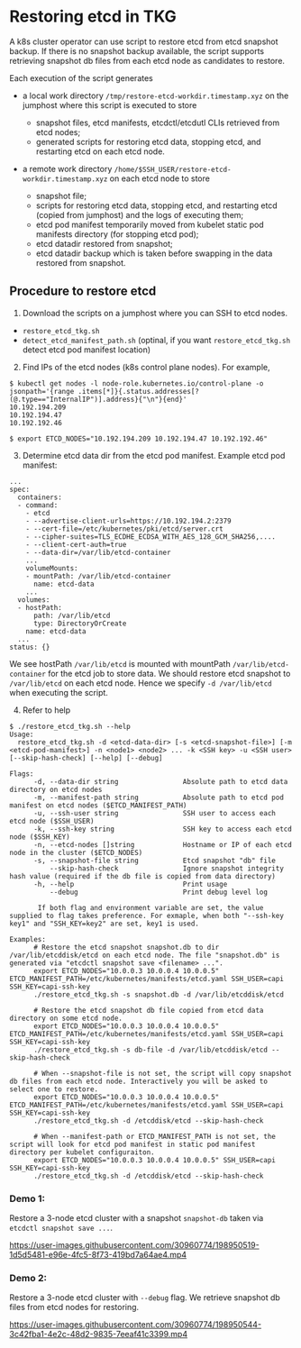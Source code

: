 # Restoring etcd in TKG


A k8s cluster operator can use script to restore etcd from etcd snapshot backup. If there is no snapshot backup available, the script supports retrieving snapshot db files from each etcd node as candidates to restore.

Each execution of the script generates

- a local work directory `/tmp/restore-etcd-workdir.timestamp.xyz` on the jumphost where this script is executed to store
  - snapshot files, etcd manifests, etcdctl/etcdutl CLIs retrieved from etcd nodes;
  - generated scripts for restoring etcd data, stopping etcd, and restarting etcd on each etcd node.

- a remote work directory `/home/$SSH_USER/restore-etcd-workdir.timestamp.xyz` on each etcd node to store
  - snapshot file;
  - scripts for restoring etcd data, stopping etcd, and restarting etcd (copied from jumphost) and the logs of executing them;
  - etcd pod manifest temporarily moved from kubelet static pod manifests directory (for stopping etcd pod);
  - etcd datadir restored from snapshot;
  - etcd datadir backup which is taken before swapping in the data restored from snapshot.


## Procedure to restore etcd 

1. Download the scripts on a jumphost where you can SSH to etcd nodes.
- `restore_etcd_tkg.sh`
- `detect_etcd_manifest_path.sh` (optinal, if you want `restore_etcd_tkg.sh` detect etcd pod manifest location)

2. Find IPs of the etcd nodes (k8s control plane nodes).
For example,
```
$ kubectl get nodes -l node-role.kubernetes.io/control-plane -o jsonpath='{range .items[*]}{.status.addresses[?(@.type=="InternalIP")].address}{"\n"}{end}'
10.192.194.209
10.192.194.47
10.192.192.46

$ export ETCD_NODES="10.192.194.209 10.192.194.47 10.192.192.46"
```

3. Determine etcd data dir from the etcd pod manifest.
Example etcd pod manifest:
```
...
spec:
  containers:
  - command:
    - etcd
    - --advertise-client-urls=https://10.192.194.2:2379
    - --cert-file=/etc/kubernetes/pki/etcd/server.crt
    - --cipher-suites=TLS_ECDHE_ECDSA_WITH_AES_128_GCM_SHA256,....
    - --client-cert-auth=true
    - --data-dir=/var/lib/etcd-container
    ...
    volumeMounts:
    - mountPath: /var/lib/etcd-container
      name: etcd-data
    ...
  volumes:
  - hostPath:
      path: /var/lib/etcd
      type: DirectoryOrCreate
    name: etcd-data
  ...
status: {}
```
We see hostPath `/var/lib/etcd` is mounted with mountPath `/var/lib/etcd-container` for the etcd job to store data. We should restore etcd snapshot to `/var/lib/etcd` on each etcd node. Hence we specify `-d /var/lib/etcd` when executing the script.

4. Refer to help 

```
$ ./restore_etcd_tkg.sh --help
Usage:
  restore_etcd_tkg.sh -d <etcd-data-dir> [-s <etcd-snapshot-file>] [-m <etcd-pod-manifest>] -n <node1> <node2> ... -k <SSH key> -u <SSH user> [--skip-hash-check] [--help] [--debug]

Flags:
      -d, --data-dir string                Absolute path to etcd data directory on etcd nodes
      -m, --manifest-path string           Absolute path to etcd pod manifest on etcd nodes ($ETCD_MANIFEST_PATH)
      -u, --ssh-user string                SSH user to access each etcd node ($SSH_USER)
      -k, --ssh-key string                 SSH key to access each etcd node ($SSH_KEY)
      -n, --etcd-nodes []string            Hostname or IP of each etcd node in the cluster ($ETCD_NODES)
      -s, --snapshot-file string           Etcd snapshot "db" file
          --skip-hash-check                Ignore snapshot integrity hash value (required if the db file is copied from data directory)
      -h, --help                           Print usage
          --debug                          Print debug level log

       If both flag and environment variable are set, the value supplied to flag takes preference. For exmaple, when both "--ssh-key key1" and "SSH_KEY=key2" are set, key1 is used.

Examples:
      # Restore the etcd snapshot snapshot.db to dir /var/lib/etcddisk/etcd on each etcd node. The file "snapshot.db" is generated via "etcdctl snapshot save <filename> ...".
      export ETCD_NODES="10.0.0.3 10.0.0.4 10.0.0.5" ETCD_MANIFEST_PATH=/etc/kubernetes/manifests/etcd.yaml SSH_USER=capi SSH_KEY=capi-ssh-key
      ./restore_etcd_tkg.sh -s snapshot.db -d /var/lib/etcddisk/etcd

      # Restore the etcd snapshot db file copied from etcd data directory on some etcd node.
      export ETCD_NODES="10.0.0.3 10.0.0.4 10.0.0.5" ETCD_MANIFEST_PATH=/etc/kubernetes/manifests/etcd.yaml SSH_USER=capi SSH_KEY=capi-ssh-key
      ./restore_etcd_tkg.sh -s db-file -d /var/lib/etcddisk/etcd --skip-hash-check

      # When --snapshot-file is not set, the script will copy snapshot db files from each etcd node. Interactively you will be asked to select one to restore.
      export ETCD_NODES="10.0.0.3 10.0.0.4 10.0.0.5" ETCD_MANIFEST_PATH=/etc/kubernetes/manifests/etcd.yaml SSH_USER=capi SSH_KEY=capi-ssh-key
      ./restore_etcd_tkg.sh -d /etcddisk/etcd --skip-hash-check

      # When --manifest-path or ETCD_MANIFEST_PATH is not set, the script will look for etcd pod manifest in static pod manifest directory per kubelet configuraiton.
      export ETCD_NODES="10.0.0.3 10.0.0.4 10.0.0.5" SSH_USER=capi SSH_KEY=capi-ssh-key
      ./restore_etcd_tkg.sh -d /etcddisk/etcd --skip-hash-check 
```

### Demo 1:

Restore a 3-node etcd cluster with a snapshot `snapshot-db` taken via `etcdctl snapshot save ...`.


https://user-images.githubusercontent.com/30960774/198950519-1d5d5481-e96e-4fc5-8f73-419bd7a64ae4.mp4


### Demo 2:

Restore a 3-node etcd cluster with `--debug` flag. We retrieve snapshot db files from etcd nodes for restoring.


https://user-images.githubusercontent.com/30960774/198950544-3c42fba1-4e2c-48d2-9835-7eeaf41c3399.mp4



